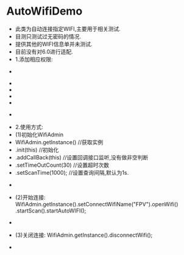 # AutoWifiDemo
 * 此类为自动连接指定WIFI,主要用于相关测试.
 * 目测只测试过无密码的情况.
 * 提供其他的WIFI信息单并未测试.
 * 目前没有对6.0进行适配.
 * 1.添加相应权限:
 * <p>
 * <uses-permission android:name="android.permission.CHANGE_NETWORK_STATE"/>
 * <uses-permission android:name="android.permission.CHANGE_WIFI_STATE"/>
 * <uses-permission android:name="android.permission.ACCESS_NETWORK_STATE"/>
 * <uses-permission android:name="android.permission.ACCESS_WIFI_STATE"/>
 * <p>
 * 2.使用方式:
 * (1)初始化WifiAdmin
 * WifiAdmin.getInstance() //获取实例
 * .init(this)         //初始化
 * .addCallBack(this) //设置回调接口监听,没有做非空判断
 * .setTimeOutCount(30)    //设置超时次数
 * .setScanTime(1000);      //设置查询间隔,默认为1s.
 * <p>
 * (2)开始连接: WifiAdmin.getInstance().setConnectWifiName("FPV").openWifi() .startScan().startAutoWIFI();
 * <p>
 * (3)关闭连接: WifiAdmin.getInstance().disconnectWifi();
 * <p>
